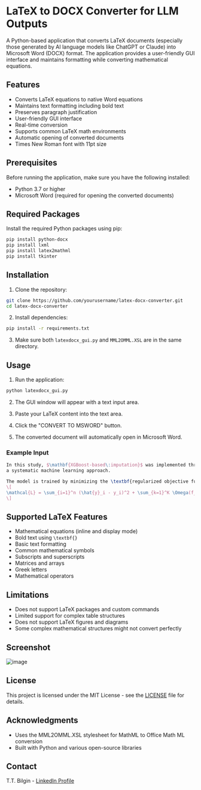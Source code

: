 # LaTeX to DOCX Converter for LLM Outputs

A Python-based application that converts LaTeX documents (especially those generated by AI language models like ChatGPT or Claude) into Microsoft Word (DOCX) format. The application provides a user-friendly GUI interface and maintains formatting while converting mathematical equations.

## Features

- Converts LaTeX equations to native Word equations
- Maintains text formatting including bold text
- Preserves paragraph justification
- User-friendly GUI interface
- Real-time conversion
- Supports common LaTeX math environments
- Automatic opening of converted documents
- Times New Roman font with 11pt size

## Prerequisites

Before running the application, make sure you have the following installed:

- Python 3.7 or higher
- Microsoft Word (required for opening the converted documents)

## Required Packages

Install the required Python packages using pip:

```bash
pip install python-docx
pip install lxml
pip install latex2mathml
pip install tkinter
```

## Installation

1. Clone the repository:
```bash
git clone https://github.com/yourusername/latex-docx-converter.git
cd latex-docx-converter
```

2. Install dependencies:
```bash
pip install -r requirements.txt
```

3. Make sure both `latexdocx_gui.py` and `MML2OMML.XSL` are in the same directory.

## Usage

1. Run the application:
```bash
python latexdocx_gui.py
```

2. The GUI window will appear with a text input area.

3. Paste your LaTeX content into the text area.

4. Click the "CONVERT TO MSWORD" button.

5. The converted document will automatically open in Microsoft Word.

### Example Input

```latex
In this study, $\mathbf{XGBoost-based\:imputation}$ was implemented through 
a systematic machine learning approach.

The model is trained by minimizing the \textbf{regularized objective function}:
\[
\mathcal{L} = \sum_{i=1}^n (\hat{y}_i - y_i)^2 + \sum_{k=1}^K \Omega(f_k)
\]
```

## Supported LaTeX Features

- Mathematical equations (inline and display mode)
- Bold text using `\textbf{}`
- Basic text formatting
- Common mathematical symbols
- Subscripts and superscripts
- Matrices and arrays
- Greek letters
- Mathematical operators

## Limitations

- Does not support LaTeX packages and custom commands
- Limited support for complex table structures
- Does not support LaTeX figures and diagrams
- Some complex mathematical structures might not convert perfectly

## Screenshot

![image](https://github.com/user-attachments/assets/5d281477-1bb2-4268-8b9f-c4ad218a3b6e)


## License

This project is licensed under the MIT License - see the [LICENSE](LICENSE) file for details.

## Acknowledgments

- Uses the MML2OMML.XSL stylesheet for MathML to Office Math ML conversion
- Built with Python and various open-source libraries

## Contact

T.T. Bilgin - [LinkedIn Profile](https://www.linkedin.com/in/ttbilgin/)

